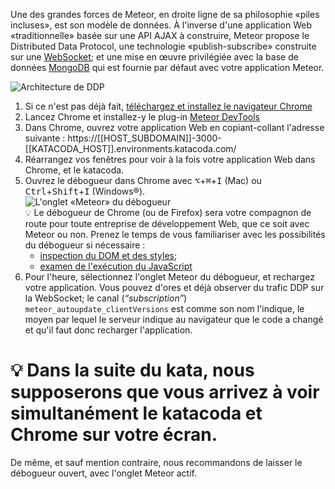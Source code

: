 Une des grandes forces de Meteor, en droite ligne de sa philosophie
«piles incluses», est son modèle de données. À l'inverse d'une
application Web «traditionnelle» basée sur une API AJAX à construire,
Meteor propose le Distributed Data Protocol, une technologie
«publish-subscribe» construite sur une
[WebSocket](https://en.wikipedia.org/wiki/WebSocket); et une mise en
œuvre privilégiée avec la base de données
[MongoDB](https://en.wikipedia.org/wiki/MongoDB) qui est fournie par
défaut avec votre application Meteor.

![Architecture de DDP](https://i.stack.imgur.com/Euijj.png)

1. Si ce n'est pas déjà fait, [téléchargez et installez le navigateur
Chrome](https://www.google.com/intl/fr_fr/chrome/)
1. Lancez Chrome et installez-y le plug-in [Meteor DevTools](https://chrome.google.com/webstore/detail/meteor-devtools/ippapidnnboiophakmmhkdlchoccbgje?hl=en)
1. Dans Chrome, ouvrez votre application Web en copiant-collant
l'adresse suivante :
https://[[HOST_SUBDOMAIN]]-3000-[[KATACODA_HOST]].environments.katacoda.com/
1. Réarrangez vos fenêtres pour voir à la fois votre application Web dans Chrome, et le katacoda.
1. Ouvrez le débogueur dans Chrome avec
   <kbd>⌥</kbd>+<kbd>⌘</kbd>+<kbd>I</kbd> (Mac) ou
   <kbd>Ctrl</kbd>+<kbd>Shift</kbd>+<kbd>I</kbd> (Windows®).<br/>
   ![L'onglet «Meteor» du débogueur](/domq/scenarios/meteor-intro/assets/debogueur-chrome.png)<br/>
    💡 Le débogueur de Chrome (ou de Firefox) sera votre compagnon de
   route pour toute entreprise de développement Web, que ce soit avec
   Meteor ou non. Prenez le temps de vous familiariser avec les
   possibilités du débogueur si nécessaire :
   - [inspection du DOM et des styles](https://www.youtube.com/watch?v=wcFnnxfA70g);
   - [examen de l'exécution du JavaScript](https://www.youtube.com/watch?v=H0XScE08hy8)
1. Pour l'heure, sélectionnez l'onglet Meteor du débogueur, et rechargez votre
   application. Vous pouvez d'ores et déjà observer du trafic DDP sur
   la WebSocket; le canal (*“subscription”*) `meteor_autoupdate_clientVersions`
   est comme son nom l'indique, le moyen par lequel le serveur
   indique au navigateur que le code a changé et qu'il faut donc recharger
   l'application.

# 💡 Dans la suite du kata, nous supposerons que vous arrivez à voir simultanément le katacoda et Chrome sur votre écran.

De même, et sauf mention contraire, nous recommandons de laisser le
débogueur ouvert, avec l'onglet Meteor actif.
